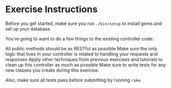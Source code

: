 # Exercise Instructions

Before you get started, make sure you run `./bin/setup` to install gems
and set up your database.

You're going to want to do a few things to the existing controller code:

All public methods should be as RESTful as possible
Make sure the only logic that lives in your controller is related to handling your requests and responses
Apply other techniques from previous exercises and tutorials to clean up this controller as much as possible
Make sure to write tests for any new classes you create during this exercise.

Also, make sure all tests pass before submitting by running `rake`.
